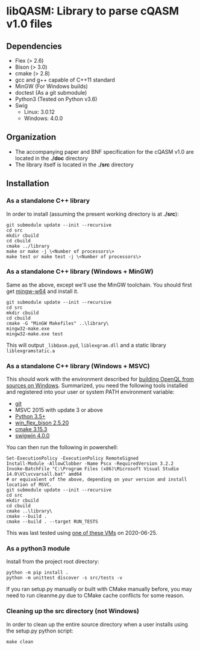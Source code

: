 
# libQASM: Library to parse cQASM v1.0 files

## Dependencies
* Flex (> 2.6)
* Bison (> 3.0)
* cmake (> 2.8)
* gcc and g++ capable of C++11 standard
* MinGW (For Windows builds)
* doctest (As a git submodule)
* Python3 (Tested on Python v3.6)
* Swig
    * Linux: 3.0.12
    * Windows: 4.0.0

## Organization
* The accompanying paper and BNF specification for the cQASM v1.0 are located in the **./doc** directory
* The library itself is located in the **./src** directory

## Installation

### As a standalone C++ library
In order to install (assuming the present working directory is at **./src**):
```
git submodule update --init --recursive
cd src
mkdir cbuild
cd cbuild
cmake ../library
make or make -j \<Number of processors\>
make test or make test -j \<Number of processors\>
```

### As a standalone C++ library (Windows + MinGW)
Same as the above, except we'll use the MinGW toolchain. You should first get [mingw-w64](https://sourceforge.net/projects/mingw-w64/) and install it.
```
git submodule update --init --recursive
cd src
mkdir cbuild
cd cbuild
cmake -G "MinGW Makefiles" ..\library\
mingw32-make.exe
mingw32-make.exe test
```

This will output `_libQasm.pyd`, `liblexgram.dll` and a static library `liblexgramstatic.a`

### As a standalone C++ library (Windows + MSVC)
This should work with the environment described for [building OpenQL from sources on Windows](https://openql.readthedocs.io/en/latest/installation.html#notes-for-windows-users). Summarized, you need the following tools installed and registered into your user or system PATH environment variable:

 - [git](https://gitforwindows.org/)
 - MSVC 2015 with update 3 or above
 - [Python 3.5+](https://www.python.org/downloads/)
 - [win_flex_bison 2.5.20](https://sourceforge.net/projects/winflexbison/files/win_flex_bison-2.5.20.zip/download)
 - [cmake 3.15.3](https://github.com/Kitware/CMake/releases/download/v3.15.3/cmake-3.15.3-win64-x64.msi)
 - [swigwin 4.0.0](https://sourceforge.net/projects/swig/files/swigwin/swigwin-4.0.0/swigwin-4.0.0.zip/download)

You can then run the following in powershell:

```
Set-ExecutionPolicy -ExecutionPolicy RemoteSigned
Install-Module -AllowClobber -Name Pscx -RequiredVersion 3.2.2
Invoke-BatchFile "C:\Program Files (x86)\Microsoft Visual Studio 14.0\VC\vcvarsall.bat" amd64
# or equivalent of the above, depending on your version and install location of MSVC.
git submodule update --init --recursive
cd src
mkdir cbuild
cd cbuild
cmake ..\library\
cmake --build .
cmake --build . --target RUN_TESTS
```

This was last tested using [one of these VMs](https://developer.microsoft.com/en-us/microsoft-edge/tools/vms/) on 2020-06-25.

### As a python3 module
Install from the project root directory:
```
python -m pip install .
python -m unittest discover -s src/tests -v
```

If you ran setup.py manually or built with CMake manually before, you may need to run cleanme.py due to CMake cache conflicts for some reason.

### Cleaning up the src directory (not Windows)
In order to clean up the entire source directory when a user installs using the setup.py python script:
```
make clean
```
